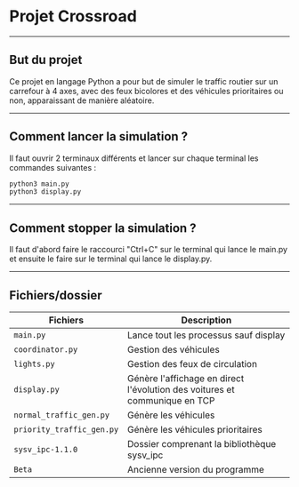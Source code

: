 # **Projet Crossroad**
---
## **But du projet**

Ce projet en langage Python a pour but de simuler le traffic routier sur un carrefour à 4 axes, avec des feux bicolores et des véhicules prioritaires ou non, apparaissant de manière aléatoire.

---
## **Comment lancer la simulation ?**

Il faut ouvrir 2 terminaux différents et lancer sur chaque terminal les commandes suivantes :
```bash
python3 main.py
python3 display.py
```
---
## **Comment stopper la simulation ?**

Il faut d'abord faire le raccourci "Ctrl+C" sur le terminal qui lance le main.py et ensuite le faire sur le terminal qui lance le display.py.

---

## **Fichiers/dossier**
| Fichiers                    | Description |
|-------------------------|-------------|
| `main.py`               | Lance tout les processus sauf display |
| `coordinator.py`        | Gestion des véhicules |
| `lights.py`             | Gestion des feux de circulation |
| `display.py`           | Génère l'affichage en direct l'évolution des voitures et communique en TCP |
| `normal_traffic_gen.py` | Génère les véhicules |
| `priority_traffic_gen.py` | Génère les véhicules prioritaires |
| `sysv_ipc-1.1.0`         | Dossier comprenant la bibliothèque sysv_ipc |
| `Beta`     | Ancienne version du programme |
